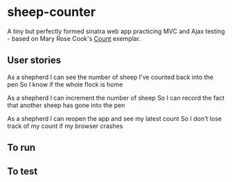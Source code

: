 # sheep-counter
A tiny but perfectly formed sinatra web app practicing MVC and Ajax testing - based on Mary Rose Cook's [Count](https://github.com/maryrosecook/count) exemplar.

## User stories
As a shepherd
I can see the number of sheep I've counted back into the pen
So I know if the whole flock is home

As a shepherd
I can increment the number of sheep
So I can record the fact that another sheep has gone into the pen

As a shepherd
I can reopen the app and see my latest count
So I don't lose track of my count if my browser crashes

## To run


## To test


